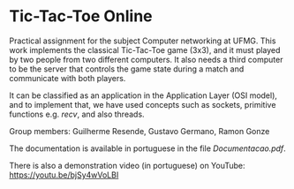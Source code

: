 # Tic-Tac-Toe Online

Practical assignment for the subject Computer networking at UFMG.
This work implements the classical Tic-Tac-Toe game (3x3), and it must played by two people from two different computers. It also needs a third computer to be the server that controls the game state during a match and communicate with both players.

It can be classified as an application in the Application Layer (OSI model), and to implement that, we have used concepts such as sockets, primitive functions e.g. *recv*, and also threads.

Group members: Guilherme Resende, Gustavo Germano, Ramon Gonze

The documentation is available in portuguese in the file *Documentacao.pdf*. 

There is also a demonstration video (in portuguese) on YouTube: https://youtu.be/bjSy4wVoLBI
